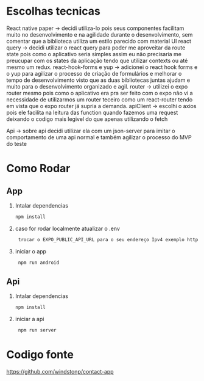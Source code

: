 # Escolhas tecnicas

  React native paper -> decidi utiliza-lo pois seus componentes facilitam muito no desenvolvimento e na agilidade durante o desenvolvimento, sem comentar que a biblioteca utiliza um estilo parecido com material UI
  react query -> decidi utilizar o react query para poder me aproveitar da route state pois como o aplicativo seria simples assim eu não precisaria me preucupar com os states da aplicação tendo que utilizar contexts ou até mesmo um redux.
  react-hook-forms e yup -> adicionei o react hook forms e o yup para agilizar o processo de criação de formulários e melhorar o tempo de desenvolvimento visto que as duas bibliotecas juntas ajudam e muito para o desenvolvimento organizado e agil.
  router -> utilizei o expo router mesmo pois como o aplicativo era pra ser feito com o expo não vi a necessidade de utilizarmos um router teceiro como um react-router tendo em vista que o expo router já supria a demanda.
  apiClient -> escolhi o axios pois ele facilita na leitura das function quando fazemos uma request deixando o codigo mais legivel do que apenas utilizando o fetch

  Api -> sobre api decidi utilizar ela com um json-server para imitar o comportamento de uma api normal e também agilizar o processo do MVP do teste

# Como Rodar 

## App

1. Intalar dependencias

   ```bash
   npm install
   ```

2. caso for rodar localmente atualizar o .env

   ```bash
    trocar o EXPO_PUBLIC_API_URL para o seu endereço Ipv4 exemplo http://192.168.25.25:3000
   ```


3. iniciar o app

   ```bash
    npm run android
   ```

## Api


1. Intalar dependencias

   ```bash
   npm install
   ```


2. iniciar a api

   ```bash
    npm run server
   ```

# Codigo fonte

https://github.com/windstonp/contact-app